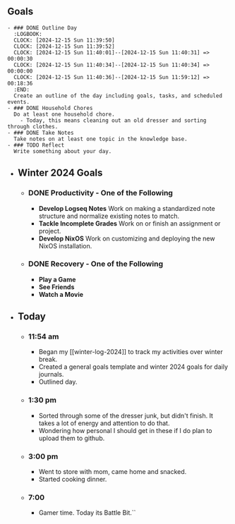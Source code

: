 ## Goals
	- ### DONE Outline Day
	  :LOGBOOK:
	  CLOCK: [2024-12-15 Sun 11:39:50]
	  CLOCK: [2024-12-15 Sun 11:39:52]
	  CLOCK: [2024-12-15 Sun 11:40:01]--[2024-12-15 Sun 11:40:31] =>  00:00:30
	  CLOCK: [2024-12-15 Sun 11:40:34]--[2024-12-15 Sun 11:40:34] =>  00:00:00
	  CLOCK: [2024-12-15 Sun 11:40:36]--[2024-12-15 Sun 11:59:12] =>  00:18:36
	  :END:
	  Create an outline of the day including goals, tasks, and scheduled events.
	- ### DONE Household Chores
	  Do at least one household chore.
		- Today, this means cleaning out an old dresser and sorting through clothes.
	- ### DONE Take Notes
	  Take notes on at least one topic in the knowledge base.
	- ### TODO Reflect
	  Write something about your day.
- ## Winter 2024 Goals
	- ### DONE Productivity - One of the Following
		- **Develop Logseq Notes**
		  Work on making a standardized note structure and normalize existing notes to match.
		- **Tackle Incomplete Grades**
		  Work on or finish an assignment or project.
		- **Develop NixOS**
		  Work on customizing and deploying the new NixOS installation.
	- ### DONE Recovery - One of the Following
		- **Play a Game**
		- **See Friends**
		- **Watch a Movie**
- ## Today
	- ### 11:54 am
		- Began my [[winter-log-2024]] to track my activities over winter break.
		- Created a general goals template and winter 2024 goals for daily journals.
		- Outlined day.
	- ### 1:30 pm
		- Sorted through some of the dresser junk, but didn't finish. It takes a lot of energy and attention to do that.
		- Wondering how personal I should get in these if I do plan to upload them to github.
	- ### 3:00 pm
		- Went to store with mom, came home and snacked.
		- Started cooking dinner.
	- ### 7:00
		- Gamer time. Today its Battle Bit.``